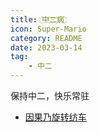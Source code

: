 ```yaml
---
title: ҉中҉二҉病҉
icon: Super-Mario
category: README
date: 2023-03-14
tag:
    - 中二
---
```


保持中二，快乐常驻

- [因果乃旋转纺车](kaleidoscope.md)